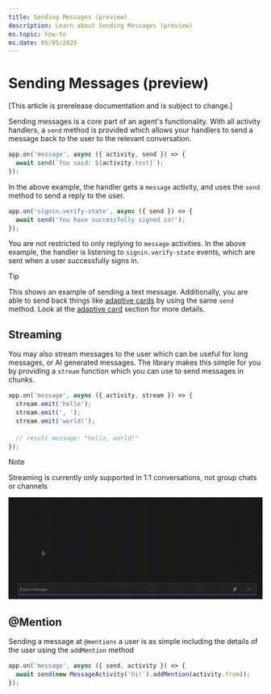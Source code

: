 ```yaml
---
title: Sending Messages (preview)
description: Learn about Sending Messages (preview)
ms.topic: how-to
ms.date: 05/05/2025
---
```


# Sending Messages (preview)

[This article is prerelease documentation and is subject to change.]

Sending messages is a core part of an agent's functionality. With all activity handlers, a `send` method is provided which allows your handlers to send a message back to the user to the relevant conversation. 

<!-- langtabs-start -->
```typescript
app.on('message', async ({ activity, send }) => {
  await send(`You said: ${activity.text}`);
});
```
<!-- langtabs-end -->

In the above example, the handler gets a `message` activity, and uses the `send` method to send a reply to the user.

<!-- langtabs-start -->
```typescript
app.on('signin.verify-state', async ({ send }) => {
  await send('You have successfully signed in!');
});
```
<!-- langtabs-end -->

You are not restricted to only replying to `message` activities. In the above example, the handler is listening to `signin.verify-state` events, which are sent when a user successfully signs in. 

> [!TIP]
> This shows an example of sending a text message. Additionally, you are able to send back things like [adaptive cards](../in-depth-guides/cards/overview.md) by using the same `send` method. Look at the [adaptive card](../in-depth-guides/overview.md) section for more details.

## Streaming

You may also stream messages to the user which can be useful for long messages, or AI generated messages. The library makes this simple for you by providing a `stream` function which you can use to send messages in chunks. 

<!-- langtabs-start -->
```typescript
app.on('message', async ({ activity, stream }) => {
  stream.emit('hello');
  stream.emit(', ');
  stream.emit('world!');

  // result message: "hello, world!"
});
```
<!-- langtabs-end -->

> [!NOTE]
> Streaming is currently only supported in 1:1 conversations, not group chats or channels

![Streaming Example](../assets/screenshots/streaming-chat.gif)

## @Mention

Sending a message at `@mentions` a user is as simple including the details of the user using the `addMention` method

<!-- langtabs-start -->
```typescript
app.on('message', async ({ send, activity }) => {
  await send(new MessageActivity('hi!').addMention(activity.from));
});
```
<!-- langtabs-end -->